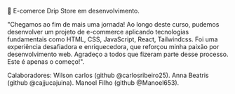 📘 E-comerce Drip Store em desenvolvimento.

"Chegamos ao fim de mais uma jornada! Ao longo deste curso, pudemos desenvolver um projeto de e-commerce aplicando tecnologias fundamentais como HTML, CSS, JavaScript, React, Tailwindcss. Foi uma experiência desafiadora e enriquecedora, que reforçou minha paixão por desenvolvimento web. Agradeço a todos que fizeram parte desse processo. Este é apenas o começo!".

Calaboradores: Wilson carlos (github @carlosribeiro25).
               Anna Beatris (github @cajjucajuina).
               Manoel Filho (github @Manoel653).




